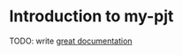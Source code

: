 # Introduction to my-pjt

TODO: write [great documentation](http://jacobian.org/writing/what-to-write/)
